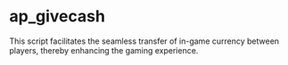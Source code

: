 # ap_givecash
This script facilitates the seamless transfer of in-game currency between players, thereby enhancing the gaming experience.
